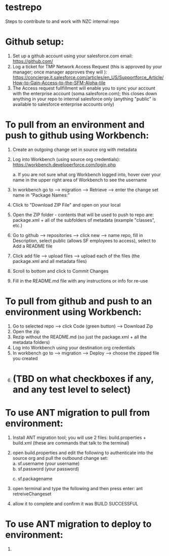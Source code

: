 # testrepo
Steps to contribute to and work with NZC internal repo

# Github setup:
1.	Set up a github account using your salesforce.com email: https://github.com/ 
2.	Log a ticket for TMP Network Access Request (this is approved by your manager; once manager approves they will ): https://concierge.it.salesforce.com/articles/en_US/Supportforce_Article/How-to-Gain-Access-to-the-SFM-Aloha-tile
3.	The Access request fullfillment will enable you to sync your account with the enterprise account (soma.salesforce.com); this closes down anything in your repo to internal salesforce only (anything "public" is available to salesforce enterprise accounts only)

# To pull from an environment and push to github using Workbench:
1.	Create an outgoing change set in source org with metadata
2.	Log into Workbench (using source org credentials): https://workbench.developerforce.com/login.php 

    a.	If you are not sure what org Workbench logged into, hover over your name in the upper right area of Workbench to see the username
3.	In workbench go to --> migration --> Retrieve --> enter the change set name in “Package Names:”
4.  Click to "Download ZIP File" and open on your local 
5.  Open the ZIP folder - contents that will be used to push to repo are: package.xml + all of the subfolders of metadata (example "classes", etc.)
6.  Go to github --> repositories --> click new --> name repo, fill in Description, select public (allows SF employees to access), select to Add a README file
7.  Click add file --> upload files --> upload each of the files (the package.xml and all metadata files)
8.  Scroll to bottom and click to Commit Changes
9.  Fill in the README.md file with any instructions or info for re-use


# To pull from github and push to an environment using Workbench:
1.  Go to selected repo --> click Code (green button) --> Download Zip
2.  Open the zip
3.  Rezip without the README.md (so just the package.xml + all the metadata folders)
4.  Log into Workbench using your destination org credentials
5.  In workbench go to --> migration --> Deploy --> choose the zipped file you created 
6.  # (TBD on what checkboxes if any, and any test level to select)

# To use ANT migration to pull from environment: 
1. Install ANT migration tool; you will use 2 files: build.properties + build.xml (these are commands that talk to the terminal) 
2. open build.properties and edit the following to authenticate into the source org and pull the outbound change set:  
   a. sf.username (your username)  
   b. sf.password (your password)
   
   c. sf.packagename
4. open terminal and type the following and then press enter: ant retreiveChangeset
5. allow it to complete and confirm it was BUILD SUCCESSFUL

# To use ANT migration to deploy to environment: 
1. 

